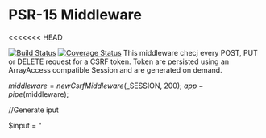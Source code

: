 # PSR-15 Middleware
<<<<<<< HEAD

[![Build Status](https://travis-ci.org/IgorMijatovic/PSR15-CsrfMiddleware.svg?branch=master)](https://travis-ci.org/IgorMijatovic/PSR15-CsrfMiddleware)
[![Coverage Status](https://coveralls.io/repos/github/IgorMijatovic/PSR15-CsrfMiddleware/badge.svg?branch=master)](https://coveralls.io/github/IgorMijatovic/PSR15-CsrfMiddleware?branch=master)
  This middleware checj every POST, PUT or DELETE request for a CSRF token.
  Token are persisted using an ArrayAccess compatible Session and are generated on demand.
  
  $middleware = new CsrfMiddleware($_SESSION, 200);
  $app-pipe($middleware);
  
  
  //Generate iput
  
  $input = "<input type="hidden" name="{$middleware->getFormKey(})}" value="{$middleware->generateToken(})}"/>